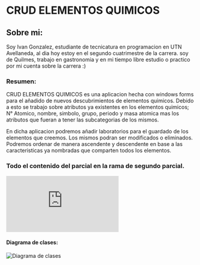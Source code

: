# CRUD ELEMENTOS QUIMICOS
## Sobre mi:
Soy Ivan Gonzalez, estudiante de tecnicatura en programacion en UTN Avellaneda,  al dia hoy estoy en el segundo cuatrimestre de la carrera.
soy de Quilmes, trabajo en gastronomia y en mi tiempo libre estudio o practico por mi cuenta sobre la carrera :)

### Resumen:
CRUD ELEMENTOS QUIMICOS es una aplicacion hecha con windows forms para el añadido de nuevos descubrimientos de elementos quimicos.
Debido a esto se trabajo sobre atributos ya existentes en los elementos quimicos;
N° Atomico, nombre, simbolo, grupo, periodo y masa atomica mas los atributos que fueran a tener las subcategorias de los mismos.

En dicha aplicacion podremos añadir laboratorios para el guardado de los elementos que creemos. Los mismos podran ser modificados o eliminados.
Podremos ordenar de manera ascendente y descendente en base a las caracteristicas ya nombradas que comparten todos los elementos.

### Todo el contenido del parcial en la rama de segundo parcial.

![SCRIPT SQL](https://github.com/ivogz/Gonzalez.Ivan.Primer.Parcial/blob/segundodoParcial/script.sql) 

#### Diagrama de clases:

![Diagrama de clases](https://github.com/ivogz/Gonzalez.Ivan.Primer.Parcial/blob/88907b695d75937063bbf96e3f9fcc4706c83b09/DiagramaDeClases.png)
